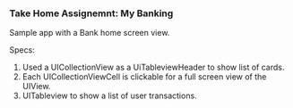 ### Take Home Assignemnt: My Banking

Sample app with a Bank home screen view.

Specs:
1. Used a UICollectionView as a UiTableviewHeader to show list of cards.
2. Each UICollectionViewCell is clickable for a full screen view of the UIView.
3. UITableview to show a list of user transactions. 
